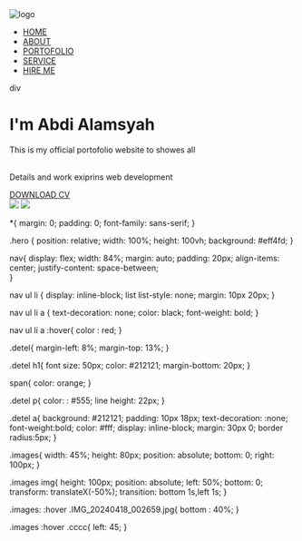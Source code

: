 <!DOCTYPE html>
<html lang = "en"> 
<head> 
     <meta charset=" UTF- 8">
     <meta http-equiv="x-UA-Compatible" content="IE=EDGE">
     <meta name = "viewport" content="width=device-width, initial-scale=1.0">
     <title>Personle Portofolio</title>
     <link rel=" stylesheet" href="style.css">
</head>
<body>
      <div class="hero">
          <nav>
               <img src="cccc.webp" alt ="logo">
               <ul>
                    <li><a href="#">HOME </a></li>
                    <li><a href="#">ABOUT </a></li>
                    <li><a href="#">PORTOFOLIO</a></li>
                    <li><a href="#">SERVICE </a></li>
                    <li><a href="#">HIRE ME </a></li>
               </ul>
          </nav>
          div <div class="detel">
            <h1>I'm Abdi <span>Alamsyah</span></h1>
            <p> This is my official portofolio website to showes all </p>
                   <br> Details and work exiprins web development
          </p>  
          <a href="#">DOWNLOAD CV</a>
          </div>
          <div class="images">
            <img src="IMG_20240418_002659.jpg" class="IMG_20240418_002659">
            <img src="cccc.webp" class="cccc.web" >
          </div>
      </div>
</body>
</html>



*{
    margin: 0;
    padding: 0;
    font-family: sans-serif;
}

.hero {
    position: relative;
    width: 100%;
    height: 100vh;
    background: #eff4fd;
}

 nav{
    display: flex;
    width: 84%;
    margin: auto;
    padding: 20px;
    align-items: center;
    justify-content: space-between;    
}

nav ul li {
    display: inline-block;
    list list-style: none;
    margin: 10px 20px;
}

nav ul li a {
    text-decoration: none;
    color: black;
    font-weight: bold;
}

nav ul li a  :hover{
     color : red;
}

.detel{
    margin-left: 8%;
    margin-top: 13%; 
}

.detel h1{
    font size: 50px;
    color: #212121;
    margin-bottom: 20px;
}

span{
    color: orange;
}

.detel p{
    color: : #555;
    line height:  22px;
}

.detel a{
    background: #212121;
    padding: 10px 18px;
    text-decoration: :none;
    font-weight:bold;
    color: #fff;
    display: inline-block; 
    margin: 30px 0;
    border radius:5px;
}

.images{
    width: 45%;
    height: 80px;
    position: absolute;
    bottom: 0;
    right: 100px;
}

.images img{
    height: 100px;
    position: absolute;
    left: 50%;
    bottom: 0;
    transform: translateX(-50%);
    transition: bottom 1s,left 1s;
}

.images: :hover .IMG_20240418_002659.jpg{
    bottom : 40%;
}

.images :hover .cccc{
    left: 45;
}
